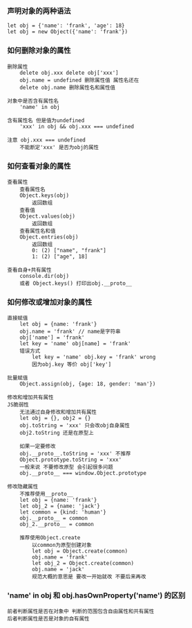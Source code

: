 ### 声明对象的两种语法

    let obj = {'name': 'frank', 'age': 18}
    let obj = new Object({'name': 'frank'})

### 如何删除对象的属性

    删除属性
        delete obj.xxx delete obj['xxx']
        obj.name = undefined 删除属性值 属性名还在
        delete obj.name 删除属性名和属性值

    对象中是否含有属性名
        'name' in obj

    含有属性名 但是值为undefined
        'xxx' in obj && obj.xxx === undefined

    注意 obj.xxx === undefined
        不能断定'xxx' 是否为obj的属性

### 如何查看对象的属性

    查看属性
        查看属性名
        Object.keys(obj)
            返回数组
        查看值
        Object.values(obj)
            返回数组
        查看属性名和值
        Object.entries(obj)
            返回数组
            0: (2) ["name", "frank"]
            1: (2) ["age", 18]

    查看自身+共有属性
        console.dir(obj)
        或者 Object.keys() 打印出obj.__proto__

### 如何修改或增加对象的属性

    直接赋值
        let obj = {name: 'frank'}
        obj.name = 'frank' // name是字符串
        obj['name'] = 'frank'
        let key = 'name' obj[name] = 'frank'
        错误方式
            let key = 'name' obj.key = 'frank' wrong
            因为obj.key 等价 obj['key']

    批量赋值
        Object.assign(obj, {age: 18, gender: 'man'})

    修改和增加共有属性
    JS脆弱性
        无法通过自身修改和增加共有属性
        let obj = {}, obj2 = {}
        obj.toString = 'xxx' 只会改obj自身属性
        obj2.toString 还是在原型上

        如果一定要修改
        obj.__proto__.toString = 'xxx' 不推荐
        Object.prototype.toString = 'xxx'
        一般来说 不要修改原型 会引起很多问题
        obj.__proto__ === window.Object.prototype

    修改隐藏属性
        不推荐使用__proto__
        let obj = {name: 'frank'}
        let obj_2 = {name: 'jack'}
        let common = {kind: 'human'}
        obj.__proto__ = common
        obj_2.__proto__ = common

        推荐使用Object.create
            以common为原型创建对象
            let obj = Object.create(common)
            obj.name = 'frank'
            let obj_2 = Object.create(common)
            obj.name = 'jack'
            规范大概的意思是 要改一开始就改 不要后来再改

### 'name' in obj 和 obj.hasOwnProperty('name') 的区别

    前者判断属性是否在对象中 判断的范围包含自由属性和共有属性
    后者判断属性是否是对象的自有属性
